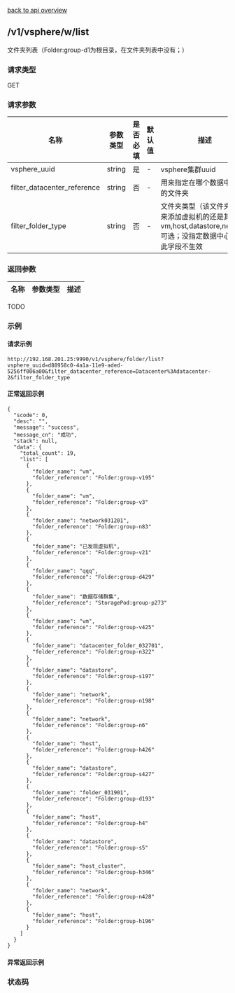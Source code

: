 [back to api overview](../api_overview.md#api)

## /v1/vsphere/w/list
文件夹列表（Folder:group-d1为根目录，在文件夹列表中没有；）
### 请求类型
GET

### 请求参数

 名称 | 参数类型 | 是否必填 | 默认值 | 描述
--- |---|---|--- |---
vsphere_uuid|string| 是|-| vsphere集群uuid
filter_datacenter_reference|string| 否|-|用来指定在哪个数据中心下的文件夹
filter_folder_type|string| 否|-|文件夹类型（该文件夹是用来添加虚拟机的还是其他的）vm,host,datastore,network可选；没指定数据中心时，此字段不生效


### 返回参数

名称|参数类型|描述
---|---|---
TODO

### 示例

#### 请求示例
```
http://192.168.201.25:9990/v1/vsphere/folder/list?vsphere_uuid=d88958c0-4a1a-11e9-aded-5256ff006a00&filter_datacenter_reference=Datacenter%3Adatacenter-2&filter_folder_type
```

#### 正常返回示例
```
{
  "scode": 0,
  "desc": "",
  "message": "success",
  "message_cn": "成功",
  "stack": null,
  "data": {
    "total_count": 19,
    "list": [
      {
        "folder_name": "vm",
        "folder_reference": "Folder:group-v195"
      },
      {
        "folder_name": "vm",
        "folder_reference": "Folder:group-v3"
      },
      {
        "folder_name": "network031201",
        "folder_reference": "Folder:group-n83"
      },
      {
        "folder_name": "已发现虚拟机",
        "folder_reference": "Folder:group-v21"
      },
      {
        "folder_name": "qqq",
        "folder_reference": "Folder:group-d429"
      },
      {
        "folder_name": "数据存储群集",
        "folder_reference": "StoragePod:group-p273"
      },
      {
        "folder_name": "vm",
        "folder_reference": "Folder:group-v425"
      },
      {
        "folder_name": "datacenter_folder_032701",
        "folder_reference": "Folder:group-n322"
      },
      {
        "folder_name": "datastore",
        "folder_reference": "Folder:group-s197"
      },
      {
        "folder_name": "network",
        "folder_reference": "Folder:group-n198"
      },
      {
        "folder_name": "network",
        "folder_reference": "Folder:group-n6"
      },
      {
        "folder_name": "host",
        "folder_reference": "Folder:group-h426"
      },
      {
        "folder_name": "datastore",
        "folder_reference": "Folder:group-s427"
      },
      {
        "folder_name": "folder_031901",
        "folder_reference": "Folder:group-d193"
      },
      {
        "folder_name": "host",
        "folder_reference": "Folder:group-h4"
      },
      {
        "folder_name": "datastore",
        "folder_reference": "Folder:group-s5"
      },
      {
        "folder_name": "host_cluster",
        "folder_reference": "Folder:group-h346"
      },
      {
        "folder_name": "network",
        "folder_reference": "Folder:group-n428"
      },
      {
        "folder_name": "host",
        "folder_reference": "Folder:group-h196"
      }
    ]
  }
}
```

#### 异常返回示例

### 状态码